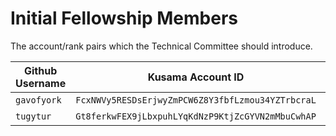 # Initial Fellowship Members

The account/rank pairs which the Technical Committee should introduce.

| Github Username | Kusama Account ID | Rank |
| --- | --- | --- |
| `gavofyork` | `FcxNWVy5RESDsErjwyZmPCW6Z8Y3fbfLzmou34YZTrbcraL` | 7 |
| `tugytur` | `Gt8ferkwFEX9jLbxpuhLYqKdNzP9KtjZcGYVN2mMbuCwhAP` | 3 |

